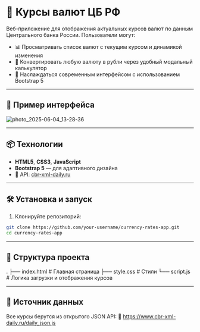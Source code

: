 # 💱 Курсы валют ЦБ РФ

Веб-приложение для отображения актуальных курсов валют по данным Центрального банка России. Пользователи могут:

- 📊 Просматривать список валют с текущим курсом и динамикой изменения
- 💸 Конвертировать любую валюту в рубли через удобный модальный калькулятор
- 🎨 Наслаждаться современным интерфейсом с использованием Bootstrap 5

---

## 🚀 Пример интерфейса

![photo_2025-06-04_13-28-36](https://github.com/user-attachments/assets/60aba503-7e36-45a0-85ac-e7feba7c208b)

---

## 📦 Технологии

- **HTML5**, **CSS3**, **JavaScript**
- **Bootstrap 5** — для адаптивного дизайна
- 📡 API: [cbr-xml-daily.ru](https://www.cbr-xml-daily.ru/)

---

## 🛠 Установка и запуск

1. Клонируйте репозиторий:

```bash
git clone https://github.com/your-username/currency-rates-app.git
cd currency-rates-app
```
---

## 📁 Структура проекта
. 
├── index.html       # Главная страница
├── style.css        # Стили
└── script.js        # Логика загрузки и отображения курсов

---

## 📌 Источник данных
Все курсы берутся из открытого JSON API:
📎 https://www.cbr-xml-daily.ru/daily_json.js
